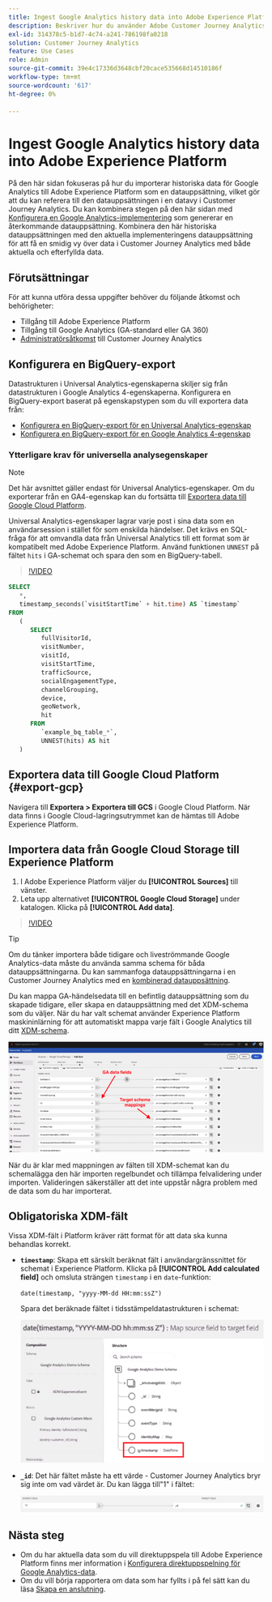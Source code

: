```yaml
---
title: Ingest Google Analytics history data into Adobe Experience Platform
description: Beskriver hur du använder Adobe Customer Journey Analytics för att importera Google Analytics-data till Adobe Experience Platform.
exl-id: 314378c5-b1d7-4c74-a241-786198fa0218
solution: Customer Journey Analytics
feature: Use Cases
role: Admin
source-git-commit: 39e4c17336d3648cbf20cace535668d14510186f
workflow-type: tm+mt
source-wordcount: '617'
ht-degree: 0%

---
```



# Ingest Google Analytics history data into Adobe Experience Platform

På den här sidan fokuseras på hur du importerar historiska data för Google Analytics till Adobe Experience Platform som en datauppsättning, vilket gör att du kan referera till den datauppsättningen i en datavy i Customer Journey Analytics. Du kan kombinera stegen på den här sidan med [Konfigurera en Google Analytics-implementering](streaming.md) som genererar en återkommande datauppsättning. Kombinera den här historiska datauppsättningen med den aktuella implementeringens datauppsättning för att få en smidig vy över data i Customer Journey Analytics med både aktuella och efterfyllda data.

## Förutsättningar

För att kunna utföra dessa uppgifter behöver du följande åtkomst och behörigheter:

* Tillgång till Adobe Experience Platform
* Tillgång till Google Analytics (GA-standard eller GA 360)
* [Administratörsåtkomst](/help/technotes/access-control.md) till Customer Journey Analytics

## Konfigurera en BigQuery-export

Datastrukturen i Universal Analytics-egenskaperna skiljer sig från datastrukturen i Google Analytics 4-egenskaperna. Konfigurera en BigQuery-export baserat på egenskapstypen som du vill exportera data från:

* [Konfigurera en BigQuery-export för en Universal Analytics-egenskap](https://support.google.com/analytics/answer/3416092)
* [Konfigurera en BigQuery-export för en Google Analytics 4-egenskap ](https://support.google.com/analytics/answer/9823238)

### Ytterligare krav för universella analysegenskaper

>[!NOTE]
>
>Det här avsnittet gäller endast för Universal Analytics-egenskaper. Om du exporterar från en GA4-egenskap kan du fortsätta till [Exportera data till Google Cloud Platform](#export-gcp).

Universal Analytics-egenskaper lagrar varje post i sina data som en användarsession i stället för som enskilda händelser. Det krävs en SQL-fråga för att omvandla data från Universal Analytics till ett format som är kompatibelt med Adobe Experience Platform. Använd funktionen `UNNEST` på fältet `hits` i GA-schemat och spara den som en BigQuery-tabell.

>[!VIDEO](https://video.tv.adobe.com/v/332634)

```sql
SELECT
   *,
   timestamp_seconds(`visitStartTime` + hit.time) AS `timestamp` 
FROM
   (
      SELECT
         fullVisitorId,
         visitNumber,
         visitId,
         visitStartTime,
         trafficSource,
         socialEngagementType,
         channelGrouping,
         device,
         geoNetwork,
         hit 
      FROM
         `example_bq_table_*`,
         UNNEST(hits) AS hit 
   )
```

## Exportera data till Google Cloud Platform {#export-gcp}

Navigera till **Exportera > Exportera till GCS** i Google Cloud Platform. När data finns i Google Cloud-lagringsutrymmet kan de hämtas till Adobe Experience Platform.

## Importera data från Google Cloud Storage till Experience Platform

1. I Adobe Experience Platform väljer du **[!UICONTROL Sources]** till vänster.
1. Leta upp alternativet **[!UICONTROL Google Cloud Storage]** under katalogen. Klicka på **[!UICONTROL Add data]**.

>[!VIDEO](https://video.tv.adobe.com/v/332676)

>[!TIP]
>
>Om du tänker importera både tidigare och liveströmmande Google Analytics-data måste du använda samma schema för båda datauppsättningarna. Du kan sammanfoga datauppsättningarna i en Customer Journey Analytics med en [kombinerad datauppsättning](/help/connections/combined-dataset.md).

Du kan mappa GA-händelsedata till en befintlig datauppsättning som du skapade tidigare, eller skapa en datauppsättning med det XDM-schema som du väljer. När du har valt schemat använder Experience Platform maskininlärning för att automatiskt mappa varje fält i Google Analytics till ditt [XDM-schema](https://experienceleague.adobe.com/docs/experience-platform/xdm/home.html#ui).

![Schemamappning som markerar GA-datafälten och målschemamappningar](../assets/schema-map.png)

När du är klar med mappningen av fälten till XDM-schemat kan du schemalägga den här importen regelbundet och tillämpa felvalidering under importen. Valideringen säkerställer att det inte uppstår några problem med de data som du har importerat.

## Obligatoriska XDM-fält

Vissa XDM-fält i Platform kräver rätt format för att data ska kunna behandlas korrekt.

* **`timestamp`**: Skapa ett särskilt beräknat fält i användargränssnittet för schemat i Experience Platform. Klicka på **[!UICONTROL Add calculated field]** och omsluta strängen `timestamp` i en `date`-funktion:

  `date(timestamp, "yyyy-MM-dd HH:mm:ssZ")`

  Spara det beräknade fältet i tidsstämpeldatastrukturen i schemat:

  ![Tidsstämpel](../assets/timestamp.png)

* **`_id`**: Det här fältet måste ha ett värde - Customer Journey Analytics bryr sig inte om vad värdet är. Du kan lägga till&quot;1&quot; i fältet:

  ![ID](../assets/_id.png)

## Nästa steg

* Om du har aktuella data som du vill direktuppspela till Adobe Experience Platform finns mer information i [Konfigurera direktuppspelning för Google Analytics-data](streaming.md).
* Om du vill börja rapportera om data som har fyllts i på fel sätt kan du läsa [Skapa en anslutning](/help/connections/create-connection.md).
